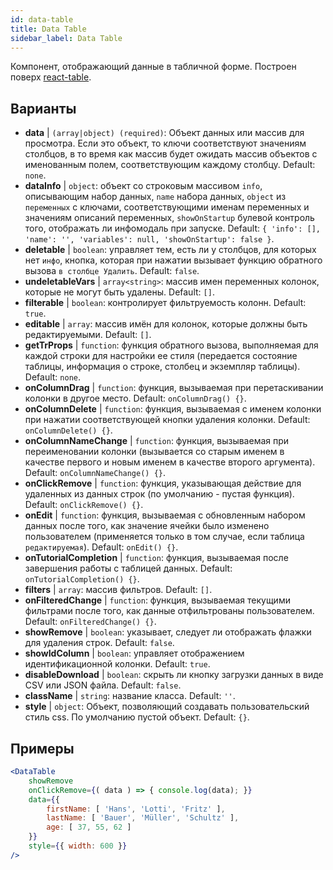 ```yaml
---
id: data-table 
title: Data Table
sidebar_label: Data Table
---
```


Компонент, отображающий данные в табличной форме. Построен поверх [react-table](https://react-table.js.org/).

## Варианты

* __data__ | `(array|object) (required)`: Объект данных или массив для просмотра. Если это объект, то ключи соответствуют значениям столбцов, в то время как массив будет ожидать массив объектов с именованным полем, соответствующим каждому столбцу. Default: `none`.
* __dataInfo__ | `object`: объект со строковым массивом `info`, описывающим набор данных, `name` набора данных, `object` из `переменных` с ключами, соответствующими именам переменных и значениям описаний переменных, `showOnStartup` булевой контроль того, отображать ли инфомодаль при запуске. Default: `{
  'info': [],
  'name': '',
  'variables': null,
  'showOnStartup': false
}`.
* __deletable__ | `boolean`: управляет тем, есть ли у столбцов, для которых нет `инфо`, кнопка, которая при нажатии вызывает функцию обратного вызова `в столбце Удалить`. Default: `false`.
* __undeletableVars__ | `array<string>`: массив имен переменных колонок, которые не могут быть удалены. Default: `[]`.
* __filterable__ | `boolean`: контролирует фильтруемость колонн. Default: `true`.
* __editable__ | `array`: массив имён для колонок, которые должны быть редактируемыми. Default: `[]`.
* __getTrProps__ | `function`: функция обратного вызова, выполняемая для каждой строки для настройки ее стиля (передается состояние таблицы, информация о строке,
столбец и экземпляр таблицы). Default: `none`.
* __onColumnDrag__ | `function`: функция, вызываемая при перетаскивании колонки в другое место. Default: `onColumnDrag() {}`.
* __onColumnDelete__ | `function`: функция, вызываемая с именем колонки при нажатии соответствующей кнопки удаления колонки. Default: `onColumnDelete() {}`.
* __onColumnNameChange__ | `function`: функция, вызываемая при переименовании колонки (вызывается со старым именем в качестве первого и новым именем в качестве второго аргумента). Default: `onColumnNameChange() {}`.
* __onClickRemove__ | `function`: функция, указывающая действие для удаленных из данных строк (по умолчанию - пустая функция). Default: `onClickRemove() {}`.
* __onEdit__ | `function`: функция, вызываемая с обновленным набором данных после того, как значение ячейки было изменено пользователем (применяется только в том случае, если таблица `редактируемая`). Default: `onEdit() {}`.
* __onTutorialCompletion__ | `function`: функция, вызываемая после завершения работы с таблицей данных. Default: `onTutorialCompletion() {}`.
* __filters__ | `array`: массив фильтров. Default: `[]`.
* __onFilteredChange__ | `function`: функция, вызываемая текущими фильтрами после того, как данные отфильтрованы пользователем. Default: `onFilteredChange() {}`.
* __showRemove__ | `boolean`: указывает, следует ли отображать флажки для удаления строк. Default: `false`.
* __showIdColumn__ | `boolean`: управляет отображением идентификационной колонки. Default: `true`.
* __disableDownload__ | `boolean`: скрыть ли кнопку загрузки данных в виде CSV или JSON файла. Default: `false`.
* __className__ | `string`: название класса. Default: `''`.
* __style__ | `object`: Объект, позволяющий создавать пользовательский стиль css. По умолчанию пустой объект. Default: `{}`.


## Примеры

```jsx live
<DataTable
    showRemove
    onClickRemove={( data ) => { console.log(data); }}
    data={{ 
        firstName: [ 'Hans', 'Lotti', 'Fritz' ], 
        lastName: [ 'Bauer', 'Müller', 'Schultz' ],
        age: [ 37, 55, 62 ]
    }}
    style={{ width: 600 }}
/>
```

